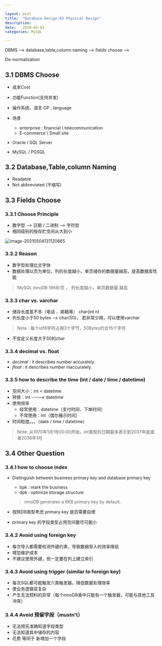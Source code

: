 ```yaml
---

layout: post
title:  "Database-Design-03 Physical Design"
description: 
date:   2020-05-03
categories: MySQL

---
```


DBMS --> database,table,column naming --> fields choose --> 

De-normalization

## 3.1 DBMS Choose

- 成本Cost
- 功能Function(支持并发)
- 操作系统、语言 OP , language
- 场景
  - enterprise : financial \ telecommunication
  - E-commerce \ Small site

- Oracle / SQL Server 

- MySQL / PGSQL

## 3.2 Database,Table,column Naming

- Readable
- Not abbreviated (不缩写)

## 3.3 Fields Choose

### 3.3.1 Choose Principle

- 数字型 --> 日期 / 二进制 --> 字符型
- 相同级别的按存贮空间从大到小

![image-20210504131120665](E:\git_pro\HBhakunamatata.github.io\_drafts\image-field-size.png)

### 3.3.2 Reason

- 数字型处理比文字快
- 数据处理以页为单位，列的长度越小，单页储存的数据量越高，提高数据库性能

> MySQL innoDB  16KB/页 ， 列长度越小，单页数据量 越高

### 3.3.3 char vs. varchar

- 储存长度差不多（电话 、邮箱等） char(int n)
- 列长度小于50 bytes --> char(50)， 若非常少用，可以使用varchar

> Note : 每个utf8字符占用3个字节，50Bytes约合15个字符

- 不宜定义长度大于50的char

### 3.3.4 decimal vs. float

- _decimal_ : it describes number accurately.
- _float_ : it describes number inaccurately.

### 3.3.5 how to describe the time (int / date / time / datetime)

- 空间大小：int < datetime
- 转换：int ----> datetime
- 使用频率
  - 经常使用：datetime（支付时间、下单时间）
  - 不常使用：int（偶尔展示时间）
- 时间粒度。。。（date / time / datetime）

> Note: 从1970年1月1号00:00开始，int类型的日期最多表示到2037年底或者2038年1月

## 3.4 Other Question

### 3.4.1 how to choose index

- Distinguish between business primary key and database primary key

  - bpk : mark the business
  - dpk : optimize storage structure

  > innoDB generates a 6KB primary key by default.

- 按照DB类型考虑 primary key 是否需要自增

- primary key 的字段类型占用空间要尽可能小

### 3.4.2 Avoid using foreign key

- 每次导入都需要检测外键约束，导致数据导入的效率降低
- 增加维护成本
- 不建议使用外键，但一定要在列上建立索引

### 3.4.3 Avoid using trigger (similar to foreign key)

- 每次SQL都可能触发六类触发器，降低数据处理效率
- 使业务逻辑变复杂
- 产生无法预料的异常（每个innoDB表中只能有一个触发器，可能与其他工具冲突）

### 3.4.4 Avoid 预留字段（mustn't）

- 无法预先准确知道字段类型
- 无法知道其中储存的内容
- 花费 等同于 新增加一个字段